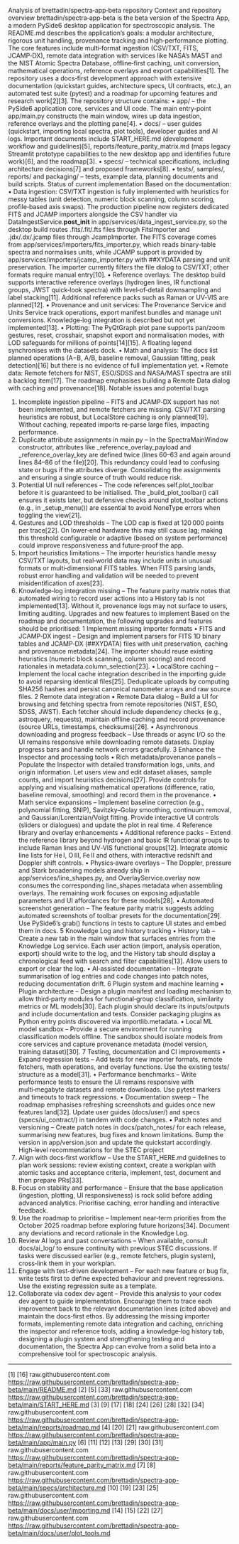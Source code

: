 Analysis of brettadin/spectra‑app‑beta repository
Context and repository overview
brettadin/spectra‑app‑beta is the beta version of the Spectra App, a modern PySide6 desktop application for spectroscopic analysis. The README.md describes the application’s goals: a modular architecture, rigorous unit handling, provenance tracking and high‑performance plotting. The core features include multi‑format ingestion (CSV/TXT, FITS, JCAMP‑DX), remote data integration with services like NASA’s MAST and the NIST Atomic Spectra Database, offline‑first caching, unit conversion, mathematical operations, reference overlays and export capabilities[1]. The repository uses a docs‑first development approach with extensive documentation (quickstart guides, architecture specs, UI contracts, etc.), an automated test suite (pytest) and a roadmap for upcoming features and research work[2][3].
The repository structure contains:
•	app/ – the PySide6 application core, services and UI code. The main entry‑point app/main.py constructs the main window, wires up data ingestion, reference overlays and the plotting pane[4].
•	docs/ – user guides (quickstart, importing local spectra, plot tools), developer guides and AI logs. Important documents include START_HERE.md (development workflow and guidelines)[5], reports/feature_parity_matrix.md (maps legacy Streamlit prototype capabilities to the new desktop app and identifies future work)[6], and the roadmap[3].
•	specs/ – technical specifications, including architecture decisions[7] and proposed frameworks[8].
•	tests/, samples/, reports/ and packaging/ – tests, example data, planning documents and build scripts.
Status of current implementation
Based on the documentation:
•	Data ingestion: CSV/TXT ingestion is fully implemented with heuristics for messy tables (unit detection, numeric block scanning, column scoring, profile‑based axis swaps). The production pipeline now registers dedicated FITS and JCAMP importers alongside the CSV handler via DataIngestService.__post_init__ in app/services/data_ingest_service.py, so the desktop build routes .fits/.fit/.fts files through FitsImporter and .jdx/.dx/.jcamp files through JcampImporter. The FITS coverage comes from app/services/importers/fits_importer.py, which reads binary-table spectra and normalises units, while JCAMP support is provided by app/services/importers/jcamp_importer.py with ##XYDATA parsing and unit preservation. The importer currently filters the file dialog to CSV/TXT; other formats require manual entry[10].
•	Reference overlays: The desktop build supports interactive reference overlays (hydrogen lines, IR functional groups, JWST quick‑look spectra) with level‑of‑detail downsampling and label stacking[11]. Additional reference packs such as Raman or UV‑VIS are planned[12].
•	Provenance and unit services: The Provenance Service and Units Service track operations, export manifest bundles and manage unit conversions. Knowledge‑log integration is described but not yet implemented[13].
•	Plotting: The PyQtGraph plot pane supports pan/zoom gestures, reset, crosshair, snapshot export and normalisation modes, with LOD safeguards for millions of points[14][15]. A floating legend synchronises with the datasets dock.
•	Math and analysis: The docs list planned operations (A−B, A/B, baseline removal, Gaussian fitting, peak detection)[16] but there is no evidence of full implementation yet.
•	Remote data: Remote fetchers for NIST, ESO/SDSS and NASA/MAST spectra are still a backlog item[17]. The roadmap emphasises building a Remote Data dialog with caching and provenance[18].
Notable issues and potential bugs
1.	Incomplete ingestion pipeline – FITS and JCAMP‑DX support has not been implemented, and remote fetchers are missing. CSV/TXT parsing heuristics are robust, but LocalStore caching is only planned[19]. Without caching, repeated imports re‑parse large files, impacting performance.
2.	Duplicate attribute assignments in main.py – In the SpectraMainWindow constructor, attributes like _reference_overlay_payload and _reference_overlay_key are defined twice (lines 60–63 and again around lines 84–86 of the file)[20]. This redundancy could lead to confusing state or bugs if the attributes diverge. Consolidating the assignments and ensuring a single source of truth would reduce risk.
3.	Potential UI null references – The code references self.plot_toolbar before it is guaranteed to be initialised. The _build_plot_toolbar() call ensures it exists later, but defensive checks around plot_toolbar actions (e.g., in _setup_menu()) are essential to avoid NoneType errors when toggling the view[21].
4.	Gestures and LOD thresholds – The LOD cap is fixed at 120 000 points per trace[22]. On lower‑end hardware this may still cause lag; making this threshold configurable or adaptive (based on system performance) could improve responsiveness and future‑proof the app.
5.	Import heuristics limitations – The importer heuristics handle messy CSV/TXT layouts, but real‑world data may include units in unusual formats or multi‑dimensional FITS tables. When FITS parsing lands, robust error handling and validation will be needed to prevent misidentification of axes[23].
6.	Knowledge‑log integration missing – The feature parity matrix notes that automated wiring to record user actions into a History tab is not implemented[13]. Without it, provenance logs may not surface to users, limiting auditing.
Upgrades and new features to implement
Based on the roadmap and documentation, the following upgrades and features should be prioritised:
1 Implement missing importer formats
•	FITS and JCAMP‑DX ingest – Design and implement parsers for FITS 1D binary tables and JCAMP‑DX (##XYDATA) files with unit preservation, caching and provenance metadata[24]. The importer should reuse existing heuristics (numeric block scanning, column scoring) and record rationales in metadata.column_selection[23].
•	LocalStore caching – Implement the local cache integration described in the importing guide to avoid reparsing identical files[25]. Deduplicate uploads by computing SHA256 hashes and persist canonical nanometer arrays and raw source files.
2 Remote data integration
•	Remote Data dialog – Build a UI for browsing and fetching spectra from remote repositories (NIST, ESO, SDSS, JWST). Each fetcher should include dependency checks (e.g., astroquery, requests), maintain offline caching and record provenance (source URLs, timestamps, checksums)[26].
•	Asynchronous downloading and progress feedback – Use threads or async I/O so the UI remains responsive while downloading remote datasets. Display progress bars and handle network errors gracefully.
3 Enhance the Inspector and processing tools
•	Rich metadata/provenance panels – Populate the Inspector with detailed transformation logs, units, and origin information. Let users view and edit dataset aliases, sample counts, and import heuristics decisions[27]. Provide controls for applying and visualising mathematical operations (difference, ratio, baseline removal, smoothing) and record them in the provenance.
•	Math service expansions – Implement baseline correction (e.g., polynomial fitting, SNIP), Savitzky–Golay smoothing, continuum removal, and Gaussian/Lorentzian/Voigt fitting. Provide interactive UI controls (sliders or dialogues) and update the plot in real time.
4 Reference library and overlay enhancements
•	Additional reference packs – Extend the reference library beyond hydrogen and basic IR functional groups to include Raman lines and UV‑VIS functional groups[12]. Integrate atomic line lists for He I, O III, Fe II and others, with interactive redshift and Doppler shift controls.
•	Physics‑aware overlays – The Doppler, pressure and Stark broadening models already ship in app/services/line_shapes.py, and OverlayService.overlay now consumes the corresponding line_shapes metadata when assembling overlays. The remaining work focuses on exposing adjustable parameters and UI affordances for these models[28].
•	Automated screenshot generation – The feature parity matrix suggests adding automated screenshots of toolbar presets for the documentation[29]. Use PySide6’s grab() functions in tests to capture UI states and embed them in docs.
5 Knowledge Log and history tracking
•	History tab – Create a new tab in the main window that surfaces entries from the Knowledge Log service. Each user action (import, analysis operation, export) should write to the log, and the History tab should display a chronological feed with search and filter capabilities[13]. Allow users to export or clear the log.
•	AI‑assisted documentation – Integrate summarisation of log entries and code changes into patch notes, reducing documentation drift.
6 Plugin system and machine learning
•	Plugin architecture – Design a plugin manifest and loading mechanism to allow third‑party modules for functional‑group classification, similarity metrics or ML models[30]. Each plugin should declare its inputs/outputs and include documentation and tests. Consider packaging plugins as Python entry points discovered via importlib.metadata.
•	Local ML model sandbox – Provide a secure environment for running classification models offline. The sandbox should isolate models from core services and capture provenance metadata (model version, training dataset)[30].
7 Testing, documentation and CI improvements
•	Expand regression tests – Add tests for new importer formats, remote fetchers, math operations, and overlay functions. Use the existing tests/ structure as a model[31].
•	Performance benchmarks – Write performance tests to ensure the UI remains responsive with multi‑megabyte datasets and remote downloads. Use pytest markers and timeouts to track regressions.
•	Documentation sweep – The roadmap emphasises refreshing screenshots and guides once new features land[32]. Update user guides (docs/user/) and specs (specs/ui_contract/) in tandem with code changes.
•	Patch notes and versioning – Create patch notes in docs/patch_notes/ for each release, summarising new features, bug fixes and known limitations. Bump the version in app/version.json and update the quickstart accordingly.
High‑level recommendations for the STEC project
1.	Align with docs‑first workflow – Use the START_HERE.md guidelines to plan work sessions: review existing context, create a workplan with atomic tasks and acceptance criteria, implement, test, document and then prepare PRs[33].
2.	Focus on stability and performance – Ensure that the base application (ingestion, plotting, UI responsiveness) is rock solid before adding advanced analytics. Prioritise caching, error handling and interactive feedback.
3.	Use the roadmap to prioritise – Implement near‑term priorities from the October 2025 roadmap before exploring future horizons[34]. Document any deviations and record rationale in the Knowledge Log.
4.	Review AI logs and past conversations – When available, consult docs/ai_log/ to ensure continuity with previous STEC discussions. If tasks were discussed earlier (e.g., remote fetchers, plugin system), cross‑link them in your workplan.
5.	Engage with test-driven development – For each new feature or bug fix, write tests first to define expected behaviour and prevent regressions. Use the existing regression suite as a template.
6.	Collaborate via codex dev agent – Provide this analysis to your codex dev agent to guide implementation. Encourage them to trace each improvement back to the relevant documentation lines (cited above) and maintain the docs‑first ethos.
By addressing the missing importer formats, implementing remote data integration and caching, enriching the inspector and reference tools, adding a knowledge‑log history tab, designing a plugin system and strengthening testing and documentation, the Spectra App can evolve from a solid beta into a comprehensive tool for spectroscopic analysis.
________________________________________
[1] [16] raw.githubusercontent.com
https://raw.githubusercontent.com/brettadin/spectra-app-beta/main/README.md
[2] [5] [33] raw.githubusercontent.com
https://raw.githubusercontent.com/brettadin/spectra-app-beta/main/START_HERE.md
[3] [9] [17] [18] [24] [26] [28] [32] [34] raw.githubusercontent.com
https://raw.githubusercontent.com/brettadin/spectra-app-beta/main/reports/roadmap.md
[4] [20] [21] raw.githubusercontent.com
https://raw.githubusercontent.com/brettadin/spectra-app-beta/main/app/main.py
[6] [11] [12] [13] [29] [30] [31] raw.githubusercontent.com
https://raw.githubusercontent.com/brettadin/spectra-app-beta/main/reports/feature_parity_matrix.md
[7] [8] raw.githubusercontent.com
https://raw.githubusercontent.com/brettadin/spectra-app-beta/main/specs/architecture.md
[10] [19] [23] [25] raw.githubusercontent.com
https://raw.githubusercontent.com/brettadin/spectra-app-beta/main/docs/user/importing.md
[14] [15] [22] [27] raw.githubusercontent.com
https://raw.githubusercontent.com/brettadin/spectra-app-beta/main/docs/user/plot_tools.md
